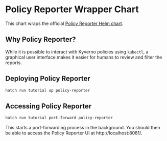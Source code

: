 # Policy Reporter Wrapper Chart

This chart wraps the official [Policy Reporter Helm chart](https://github.com/kyverno/policy-reporter/tree/main/charts/policy-reporter#readme).

## Why Policy Reporter?

While it is possible to interact with Kyverno policies using `kubectl`, a graphical user interface makes it easier for humans to review and filter the reports.

## Deploying Policy Reporter

```sh
hatch run tutorial up policy-reporter
```

## Accessing Policy Reporter

```sh
hatch run tutorial port-forward policy-reporter
```

This starts a port-forwarding process in the background. You should then be able to access the Policy Reporter UI at http://localhost:8081/.